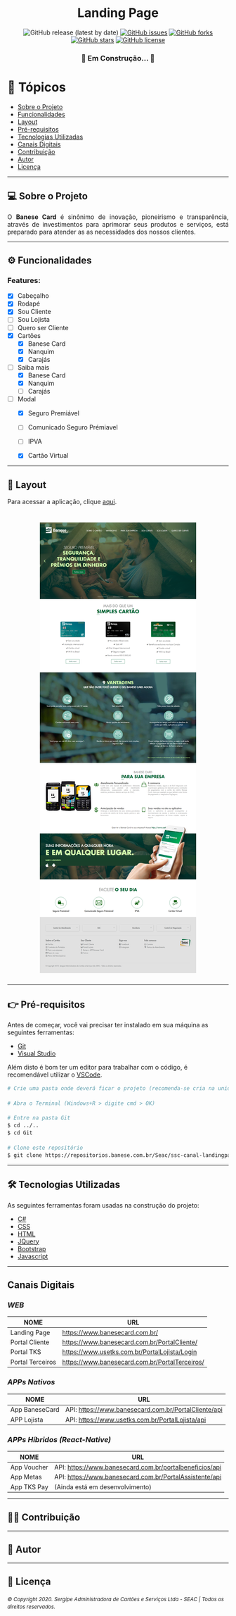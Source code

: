 <!-- Título -->
<h1 align="center"><strong>Landing Page</strong></h1>


<!-- Badges (https://shields.io/category/version) --> 
<p align="center">
<img alt="GitHub release (latest by date)" src="https://img.shields.io/github/v/release/expressjs/express?style=social">
<a href="https://github.com/Phewrys/phewrys.github.io/issues"><img alt="GitHub issues" src="https://img.shields.io/github/issues/Phewrys/phewrys.github.io?style=social"></a>
<a href="https://github.com/Phewrys/phewrys.github.io/network"><img alt="GitHub forks" src="https://img.shields.io/github/forks/Phewrys/phewrys.github.io?style=social"></a>
<a href="https://github.com/Phewrys/phewrys.github.io/stargazers"><img alt="GitHub stars" src="https://img.shields.io/github/stars/Phewrys/phewrys.github.io?style=social"></a>
<a href="https://github.com/Phewrys/phewrys.github.io"><img alt="GitHub license" src="https://img.shields.io/github/license/Phewrys/phewrys.github.io?style=social"></a>
</p>
<h3 align="center">🚧 Em Construção... 🚧</h3>


<!-- Tópicos -->
<h1>🏁 Tópicos</h1>
<ul>
    <li><a href="#sobre">Sobre o Projeto</a></li>
    <li><a href="#funcionalidades">Funcionalidades</a></li>
    <li><a href="#layout">Layout</a></li>
    <li><a href="#preRequisitos">Pré-requisitos</a></li>
    <li><a href="#tecUtilizadas">Tecnologias Utilizadas</a></li>
    <li><a href="#canaisDigitais">Canais Digitais</a></li>
    <li><a href="#contribuicao">Contribuição</a></li>
    <li><a href="#autor">Autor</a></li>
    <li><a href="#licenca">Licença</a></li>
</ul>


<hr/>
<!-- Sobre o projeto -->
<h2 id="sobre">💻 Sobre o Projeto</h2>
<p align="justify">O <strong>Banese Card</strong> é sinônimo de inovação, pioneirismo e transparência, através de investimentos para aprimorar seus produtos e serviços, está preparado para atender as as necessidades dos nossos clientes.<p>


<hr/>
<!-- Funcionalidades -->
<h2 id="funcionalidades">⚙️ Funcionalidades</h2>

### Features:
- [x] Cabeçalho
- [x] Rodapé
- [x] Sou Cliente
- [ ] Sou Lojista
- [ ] Quero ser Cliente
- [x] Cartões
  - [x] Banese Card
  - [x] Nanquim
  - [x] Carajás
- [ ] Saiba mais
  - [x] Banese Card
  - [x] Nanquim
  - [ ] Carajás
- [ ] Modal
  - [x] Seguro Premiável
  - [ ] Comunicado Seguro Prémiavel
  - [ ] IPVA
  - [x] Cartão Virtual


<hr/>
<!-- Layout -->
<h2 id="layout">🎨 Layout</h2>

Para acessar a aplicação, clique [aqui](https://wwws.banesecard.com.br/Home/).

<h1 align="center">
  <img alt="Home" title="#Home" src="./Home.png"/>
</h1>


<hr/>
<!-- Pré-requisitos -->
<h2 id="preRequisitos">👉 Pré-requisitos</h2>

Antes de começar, você vai precisar ter instalado em sua máquina as seguintes ferramentas:
* [Git](https://git-scm.com)
* [Visual Studio](https://visualstudio.microsoft.com/)
 
Além disto é bom ter um editor para trabalhar com o código, é recomendável utilizar o [VSCode](https://code.visualstudio.com/).

```bash
# Crie uma pasta onde deverá ficar o projeto (recomenda-se cria na unidade C: com o nome Git)

# Abra o Terminal (Windows+R > digite cmd > OK)

# Entre na pasta Git
$ cd ../..
$ cd Git

# Clone este repositório
$ git clone https://repositorios.banese.com.br/Seac/ssc-canal-landingpage.git
```


<hr/>
<!-- Tecnologias Utilizadas -->
<h2 id="tecUtilizadas">🛠 Tecnologias Utilizadas</h2>

As seguintes ferramentas foram usadas na construção do projeto:

- [C#](https://docs.microsoft.com/en-us/dotnet/csharp/)
- [CSS](https://www.w3.org/Style/CSS/Overview.en.html)
- [HTML](https://www.w3.org/html/)
- [JQuery](https://jquery.com/)
- [Bootstrap](https://getbootstrap.com.br/)
- [Javascript](https://www.javascript.com/)


<hr/>
<!-- Canais Digitais -->
<h2 id="canaisDigitais">Canais Digitais</h2>

<h3><i>WEB</i></h3>

| NOME | URL |
| ------ | ------ |
| Landing Page | https://www.banesecard.com.br/ |
| Portal Cliente | https://www.banesecard.com.br/PortalCliente/ |
| Portal TKS | https://www.usetks.com.br/PortalLojista/Login |
| Portal Terceiros | https://www.banesecard.com.br/PortalTerceiros/ |

<h3><i>APPs Nativos</i></h3>

| NOME | URL |
| ------ | ------ |
| App BaneseCard | API: https://www.banesecard.com.br/PortalCliente/api |
| APP Lojista | API: https://www.usetks.com.br/PortalLojista/api |

<h3><i>APPs Híbridos (React-Native)</i></h3>

| NOME | URL |
| ------ | ------ |
| App Voucher | API: https://www.banesecard.com.br/portalbeneficios/api |
| App Metas | API: https://www.banesecard.com.br/PortalAssistente/api |
| App TKS Pay | (Ainda está em desenvolvimento) |


<hr/>
<!-- Contribuição -->
<h2 id="contribuicao">👨‍💻 Contribuição</h2>


<hr/>
<!-- Autor -->
<h2 id="autor">🦸 Autor</h2>


<hr/>
<!-- Licença -->
<h2 id="licenca">📝 Licença</h2>
<small><i>© Copyright 2020. Sergipe Administradora de Cartões e Serviços Ltda - SEAC | Todos os direitos reservados.</i>
</small>
